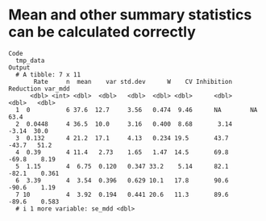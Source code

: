 # Mean and other summary statistics can be calculated correctly

    Code
      tmp_data
    Output
      # A tibble: 7 x 11
           Rate     n  mean    var std.dev      W    CV Inhibition Reduction var_mdd
          <dbl> <int> <dbl>  <dbl>   <dbl>  <dbl> <dbl>      <dbl>     <dbl>   <dbl>
      1  0          6 37.6  12.7     3.56   0.474  9.46      NA        NA     63.4  
      2  0.0448     4 36.5  10.0     3.16   0.400  8.68       3.14     -3.14  30.0  
      3  0.132      4 21.2  17.1     4.13   0.234 19.5       43.7     -43.7   51.2  
      4  0.39       4 11.4   2.73    1.65   1.47  14.5       69.8     -69.8    8.19 
      5  1.15       4  6.75  0.120   0.347 33.2    5.14      82.1     -82.1    0.361
      6  3.39       4  3.54  0.396   0.629 10.1   17.8       90.6     -90.6    1.19 
      7 10          4  3.92  0.194   0.441 20.6   11.3       89.6     -89.6    0.583
      # i 1 more variable: se_mdd <dbl>

